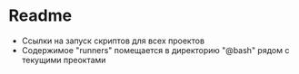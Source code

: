 # Readme

- Ссылки на запуск скриптов для всех проектов
- Содержимое "runners" помещается в директорию "@bash" рядом с текущими преоктами
